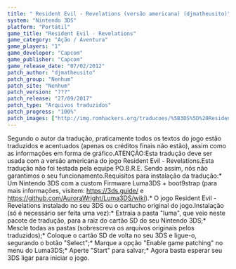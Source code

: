 ```yaml
---
title: " Resident Evil - Revelations (versão americana) (djmatheusito)"
system: "Nintendo 3DS"
platform: "Portátil"
game_title: "Resident Evil - Revelations"
game_category: "Ação / Aventura"
game_players: "1"
game_developer: "Capcom"
game_publisher: "Capcom"
game_release_date: "07/02/2012"
patch_author: "djmatheusito"
patch_group: "Nenhum"
patch_site: "Nenhum"
patch_version: "???"
patch_release: "27/09/2017"
patch_type: "Arquivos traduzidos"
patch_progress: "100%"
patch_images: ["http://img.romhackers.org/traducoes/%5B3DS%5D%20Resident%20Evil%20-%20Revelations%20-%20djmatheusito%20-%201.jpg","http://img.romhackers.org/traducoes/%5B3DS%5D%20Resident%20Evil%20-%20Revelations%20-%20djmatheusito%20-%202.jpg","http://img.romhackers.org/traducoes/%5B3DS%5D%20Resident%20Evil%20-%20Revelations%20-%20djmatheusito%20-%203.jpg"]
---
```

Segundo o autor da tradução, praticamente todos os textos do jogo estão traduzidos e acentuados (apenas os créditos finais não estão), assim como as informações em forma de gráfico.ATENÇÃO:Esta tradução deve ser usada com a versão americana do jogo Resident Evil - Revelations.Esta tradução não foi testada pela equipe PO.B.R.E. Sendo assim, nós não garantimos o seu funcionamento.Requisitos para instalação da tradução:* Um Nintendo 3DS com a custom Firmware Luma3DS + boot9strap (para mais informações, visitem: https://3ds.guide/ e https://github.com/AuroraWright/Luma3DS/wiki).* O jogo Resident Evil - Revelations instalado no seu 3DS ou o cartucho original do jogo.Instalação (só é necessário ser feita uma vez):* Extraia a pasta "luma", que veio neste pacote de tradução, para a raiz do cartão SD do seu Nintendo 3DS;* Mescle todas as pastas (sobrescreva os arquivos originais pelos traduzidos);* Coloque o cartão SD de volta no seu 3DS e ligue-o, segurando o botão "Select";* Marque a opção "Enable game patching" no menu do Luma3DS;* Aperte "Start" para salvar;* Agora basta esperar seu 3DS ligar para iniciar o jogo.